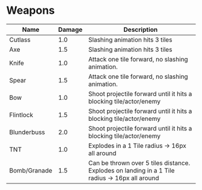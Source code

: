 # Weapons

| Name                | Damage | Description            |
|---------------------|--------|------------------------|
| Cutlass             |   1.0  | Slashing animation hits 3 tiles |
| Axe                 |   1.5  | Slashing animation hits 3 tiles |
| Knife               |   1.0  | Attack one tile forward, no slashing animation. |
| Spear               |   1.5  | Attack one tile forward, no slashing animation. |
| Bow                 |   1.0  | Shoot projectile forward until it hits a blocking tile/actor/enemy |
| Flintlock           |   1.5  | Shoot projectile forward until it hits a blocking tile/actor/enemy |
| Blunderbuss         |   2.0  | Shoot projectile forward until it hits a blocking tile/actor/enemy |
| TNT                 |   1.0  | Explodes in a 1 Tile radius -> 16px all around |
| Bomb/Granade        |   1.5  | Can be thrown over 5 tiles distance. Explodes on landing in a 1 Tile radius -> 16px all around |